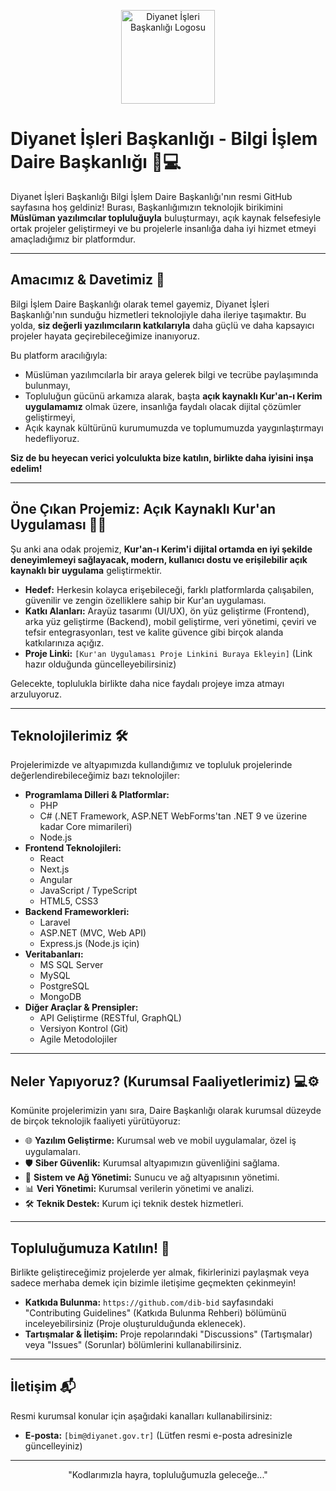 <p align="center">
  <img src="https://upload.wikimedia.org/wikipedia/commons/thumb/3/39/Diyanet_logo.svg/1200px-Diyanet_logo.svg.png" alt="Diyanet İşleri Başkanlığı Logosu" width="150"/>
</p>

# Diyanet İşleri Başkanlığı - Bilgi İşlem Daire Başkanlığı 🤝💻

Diyanet İşleri Başkanlığı Bilgi İşlem Daire Başkanlığı'nın resmi GitHub sayfasına hoş geldiniz! Burası, Başkanlığımızın teknolojik birikimini **Müslüman yazılımcılar topluluğuyla** buluşturmayı, açık kaynak felsefesiyle ortak projeler geliştirmeyi ve bu projelerle insanlığa daha iyi hizmet etmeyi amaçladığımız bir platformdur.

---

## Amacımız & Davetimiz 🌟

Bilgi İşlem Daire Başkanlığı olarak temel gayemiz, Diyanet İşleri Başkanlığı'nın sunduğu hizmetleri teknolojiyle daha ileriye taşımaktır. Bu yolda, **siz değerli yazılımcıların katkılarıyla** daha güçlü ve daha kapsayıcı projeler hayata geçirebileceğimize inanıyoruz.

Bu platform aracılığıyla:
*   Müslüman yazılımcılarla bir araya gelerek bilgi ve tecrübe paylaşımında bulunmayı,
*   Topluluğun gücünü arkamıza alarak, başta **açık kaynaklı Kur'an-ı Kerim uygulamamız** olmak üzere, insanlığa faydalı olacak dijital çözümler geliştirmeyi,
*   Açık kaynak kültürünü kurumumuzda ve toplumumuzda yaygınlaştırmayı hedefliyoruz.

**Siz de bu heyecan verici yolculukta bize katılın, birlikte daha iyisini inşa edelim!**

---

## Öne Çıkan Projemiz: Açık Kaynaklı Kur'an Uygulaması 📖✨

Şu anki ana odak projemiz, **Kur'an-ı Kerim'i dijital ortamda en iyi şekilde deneyimlemeyi sağlayacak, modern, kullanıcı dostu ve erişilebilir açık kaynaklı bir uygulama** geliştirmektir.

*   **Hedef:** Herkesin kolayca erişebileceği, farklı platformlarda çalışabilen, güvenilir ve zengin özelliklere sahip bir Kur'an uygulaması.
*   **Katkı Alanları:** Arayüz tasarımı (UI/UX), ön yüz geliştirme (Frontend), arka yüz geliştirme (Backend), mobil geliştirme, veri yönetimi, çeviri ve tefsir entegrasyonları, test ve kalite güvence gibi birçok alanda katkılarınıza açığız.
*   **Proje Linki:** `[Kur'an Uygulaması Proje Linkini Buraya Ekleyin]` (Link hazır olduğunda güncelleyebilirsiniz)

Gelecekte, toplulukla birlikte daha nice faydalı projeye imza atmayı arzuluyoruz.

---

## Teknolojilerimiz 🛠️

Projelerimizde ve altyapımızda kullandığımız ve topluluk projelerinde değerlendirebileceğimiz bazı teknolojiler:

*   **Programlama Dilleri & Platformlar:**
    *   PHP
    *   C# (.NET Framework, ASP.NET WebForms'tan .NET 9 ve üzerine kadar Core mimarileri)
    *   Node.js
*   **Frontend Teknolojileri:**
    *   React
    *   Next.js
    *   Angular
    *   JavaScript / TypeScript
    *   HTML5, CSS3
*   **Backend Frameworkleri:**
    *   Laravel
    *   ASP.NET (MVC, Web API)
    *   Express.js (Node.js için)
*   **Veritabanları:**
    *   MS SQL Server
    *   MySQL
    *   PostgreSQL
    *   MongoDB
*   **Diğer Araçlar & Prensipler:**
    *   API Geliştirme (RESTful, GraphQL)
    *   Versiyon Kontrol (Git)
    *   Agile Metodolojiler

---

## Neler Yapıyoruz? (Kurumsal Faaliyetlerimiz) 💻⚙️

Komünite projelerimizin yanı sıra, Daire Başkanlığı olarak kurumsal düzeyde de birçok teknolojik faaliyeti yürütüyoruz:

*   🌐 **Yazılım Geliştirme:** Kurumsal web ve mobil uygulamalar, özel iş uygulamaları.
*   🛡️ **Siber Güvenlik:** Kurumsal altyapımızın güvenliğini sağlama.
*   🔧 **Sistem ve Ağ Yönetimi:** Sunucu ve ağ altyapısının yönetimi.
*   📊 **Veri Yönetimi:** Kurumsal verilerin yönetimi ve analizi.
*   🛠️ **Teknik Destek:** Kurum içi teknik destek hizmetleri.

---

## Topluluğumuza Katılın! 🚀

Birlikte geliştireceğimiz projelerde yer almak, fikirlerinizi paylaşmak veya sadece merhaba demek için bizimle iletişime geçmekten çekinmeyin!

*   **Katkıda Bulunma:** `https://github.com/dib-bid` sayfasındaki "Contributing Guidelines" (Katkıda Bulunma Rehberi) bölümünü inceleyebilirsiniz (Proje oluşturulduğunda eklenecek).
*   **Tartışmalar & İletişim:** Proje repolarındaki "Discussions" (Tartışmalar) veya "Issues" (Sorunlar) bölümlerini kullanabilirsiniz.

---

## İletişim 📬

Resmi kurumsal konular için aşağıdaki kanalları kullanabilirsiniz:

*   **E-posta:** `[bim@diyanet.gov.tr]` (Lütfen resmi e-posta adresinizle güncelleyiniz)

---

<p align="center">
  "Kodlarımızla hayra, topluluğumuzla geleceğe..."
</p>
